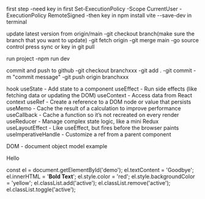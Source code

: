 first step 
-need key in first Set-ExecutionPolicy -Scope CurrentUser -ExecutionPolicy RemoteSigned
-then key in npm install vite --save-dev in terminal

update latest version from origin/main
-git checkout branch(make sure the branch that you want to update)
-git fetch origin
-git merge main
-go source control press sync or key in git pull

run project
-npm run dev

commit and push to github
-git checkout branchxxx
-git add .
-git commit -m "commit message"
-git push origin branchxxx

hook
useState - Add state to a component
useEffect - Run side effects (like fetching data or updating the DOM)
useContext - Access data from React context
useRef - Create a reference to a DOM node or value that persists
useMemo - Cache the result of a calculation to improve performance
useCallback - Cache a function so it’s not recreated on every render
useReducer - Manage complex state logic, like a mini Redux
useLayoutEffect - Like useEffect, but fires before the browser paints
useImperativeHandle - Customize a ref from a parent component


DOM - document object model
example
<p id="demo">Hello</p>
const el = document.getElementById('demo');
el.textContent = 'Goodbye';
el.innerHTML = '<strong>Bold Text</strong>';
el.style.color = 'red';
el.style.backgroundColor = 'yellow';
el.classList.add('active');
el.classList.remove('active');
el.classList.toggle('active');
